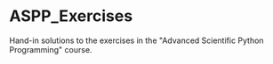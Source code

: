 # ASPP_Exercises
Hand-in solutions to the exercises in the "Advanced Scientific Python Programming" course.
